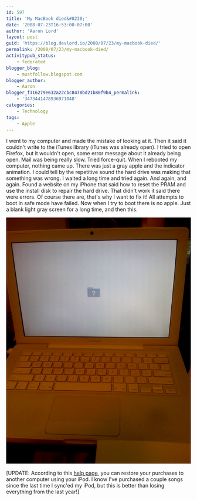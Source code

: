 ```yaml
---
id: 597
title: 'My MacBook died&#8230;'
date: '2008-07-23T16:53:00-07:00'
author: 'Aaron Lord'
layout: post
guid: 'https://blog.devlord.io/2008/07/23/my-macbook-died/'
permalink: /2008/07/23/my-macbook-died/
activitypub_status:
    - federated
blogger_blog:
    - mustfollow.blogspot.com
blogger_author:
    - Aaron
blogger_f316279e632a22cbc8478bd21b80f9b4_permalink:
    - '3473441478936971048'
categories:
    - Technology
tags:
    - Apple
---
```


I went to my computer and made the mistake of looking at it. Then it said it couldn't write to the iTunes library (iTunes was already open). I tried to open Firefox, but it wouldn't open, some error message about it already being open. Mail was being really slow. Tried force-quit. When I rebooted my computer, nothing came up. There was just a gray apple and the indicator animation. I could tell by the repetitive sound the hard drive was making that something was wrong. I waited a long time and tried again. And again, and again. Found a website on my iPhone that said how to reset the PRAM and use the install disk to repair the hard drive. That didn't work it said there were errors. Of course there are, that's why I want to fix it! All attempts to boot in safe mode have failed. Now when I try to boot there is no apple. Just a blank light gray screen for a long time, and then this.

<img src="/assets/img/2008/7/photo-742819.jpg" alt="" border="0" />

\[UPDATE: According to this <a href="http://support.apple.com/kb/HT1848?viewlocale=en_US">help page</a>, you can restore your purchases to another computer using your iPod. I know I've purchased a couple songs since the last time I sync'ed my iPod, but this is better than losing everything from the last year!\]